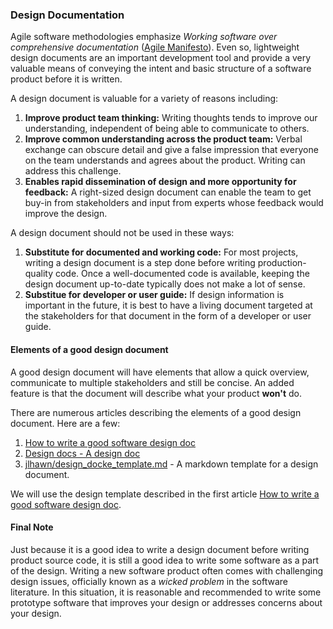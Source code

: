 ### Design Documentation

Agile software methodologies emphasize _Working software over comprehensive documentation_ ([Agile Manifesto](https://agilemanifesto.org)).  Even so, lightweight design documents are an important development tool and provide a very valuable means of conveying the intent and basic structure of a software product before it is written.

A design document is valuable for a variety of reasons including:
1. **Improve product team thinking:** Writing thoughts tends to improve our understanding, independent of being able to communicate to others.
1. **Improve common understanding across the product team:** Verbal exchange can obscure detail and give a false impression that everyone on the team understands and agrees about the product.  Writing can address this challenge.
1. **Enables rapid dissemination of design and more opportunity for feedback:** A right-sized design document can enable the team to get buy-in from stakeholders and input from experts whose feedback would improve the design.

A design document should not be used in these ways:
1. **Substitute for documented and working code:** For most projects, writing a design document is a step done before writing production-quality code. Once a well-documented code is available, keeping the design document up-to-date typically does not make a lot of sense.  
1. **Substitue for developer or user guide:** If design information is important in the future, it is best to have a living document targeted at the stakeholders for that document in the form of a developer or user guide.

#### Elements of a good design document

A good design document will have elements that allow a quick overview, communicate to multiple stakeholders and still be concise.  An added feature is that the document will describe what your product **won't** do.

There are numerous articles describing the elements of a good design document. Here are a few:
1. [How to write a good software design doc](https://medium.freecodecamp.org/how-to-write-a-good-software-design-document-66fcf019569c)
1. [Design docs - A design doc](https://medium.com/@cramforce/design-docs-a-design-doc-a152f4484c6b)
1. [jlhawn/design_docke_template.md](https://gist.github.com/jlhawn/0a861fb21e162bf367ad) - A markdown template for a design document.

We will use the design template described in the first article [How to write a good software design doc](https://medium.freecodecamp.org/how-to-write-a-good-software-design-document-66fcf019569c).

#### Final Note

Just because it is a good idea to write a design document before writing product source code, it is still a good idea to write some software as a part of the design.  Writing a new software product often comes with challenging design issues, officially known as a _wicked problem_ in the software literature.  In this situation, it is reasonable and recommended to write some prototype software that improves your design or addresses concerns about your design. 
